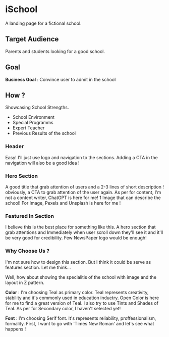 <!-- Goal -->

# iSchool

A landing page for a fictional school.

## Target Audience

Parents and students looking for a good school.

## Goal

**Business Goal** : Convince user to admit in the school

## How ?

Showcasing School Strengths.

- School Environment
- Special Programms
- Expert Teacher
- Previous Results of the school

<!-- Planning the project -->

### Header

Easy! I'll just use logo and navigation to the sections. Adding a CTA in the navigation will also be a good idea !

### Hero Section

A good title that grab attention of users and a 2-3 lines of short description ! obviously, a CTA to grab attention of the user again. As per for content, I'm not a content writer, ChatGPT is here for me! 1 Image that can describe the school! For Image, Pexels and Unsplash is here for me !

### Featured In Section

I believe this is the best place for something like this. A hero section that grab attentions and Immediately when user scroll down they'll see it and it'll be very good for credibility. Few NewsPaper logo would be enough!

<!-- Okay first Give them life and then can start thinking about other sections -->

### Why Choose Us ?

I'm not sure how to design this section. But I think it could be serve as features section. Let me think...

Well, how about showing the specialitis of the school with image and the layout in Z pattern.

<!-- Design Decisions -->

**Color** : I'm choosing Teal as primary color. Teal represents creativity, stability and it's commonly used in education inductry. Open Color is here for me to find a great version of Teal. I also try to use Tints and Shades of Teal. As per for Secondary color, I haven't selected yet!

**Font** : I'm choosing Serif font. It's represents reliability, proffessionalism, formality. First, I want to go with 'Times New Roman' and let's see what happens !
